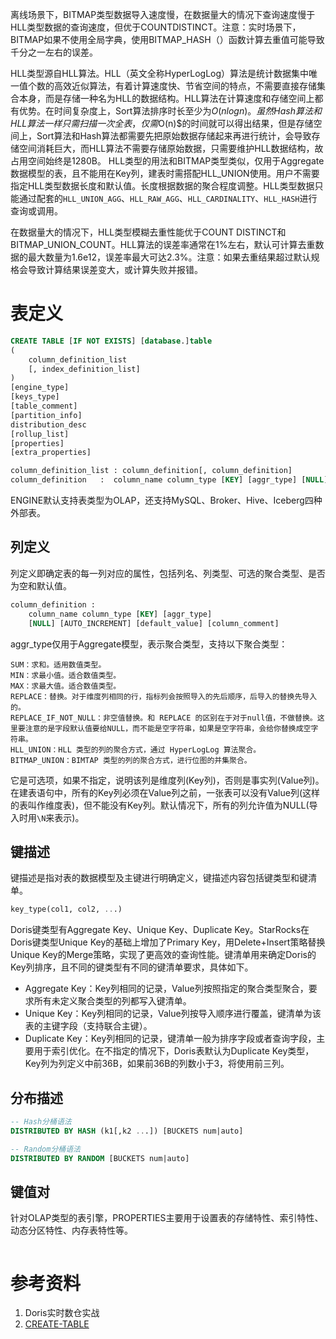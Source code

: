离线场景下，BITMAP类型数据导入速度慢，在数据量大的情况下查询速度慢于HLL类型数据的查询速度，但优于COUNTDISTINCT。注意：实时场景下，BITMAP如果不使用全局字典，使用BITMAP_HASH（）函数计算去重值可能导致千分之一左右的误差。

HLL类型源自HLL算法。HLL（英文全称HyperLogLog）算法是统计数据集中唯一值个数的高效近似算法，有着计算速度快、节省空间的特点，不需要直接存储集合本身，而是存储一种名为HLL的数据结构。HLL算法在计算速度和存储空间上都有优势。在时间复杂度上，Sort算法排序时长至少为$O(nlogn)。虽然Hash算法和HLL算法一样只需扫描一次全表，仅需$O(n)$的时间就可以得出结果，但是存储空间上，Sort算法和Hash算法都需要先把原始数据存储起来再进行统计，会导致存储空间消耗巨大，而HLL算法不需要存储原始数据，只需要维护HLL数据结构，故占用空间始终是1280B。
HLL类型的用法和BITMAP类型类似，仅用于Aggregate数据模型的表，且不能用在Key列，建表时需搭配HLL_UNION使用。用户不需要指定HLL类型数据长度和默认值。长度根据数据的聚合程度调整。HLL类型数据只能通过配套的`HLL_UNION_AGG`、`HLL_RAW_AGG`、`HLL_CARDINALITY`、`HLL_HASH`进行查询或调用。

在数据量大的情况下，HLL类型模糊去重性能优于COUNT DISTINCT和BITMAP_UNION_COUNT。HLL算法的误差率通常在1%左右，默认可计算去重数据的最大数量为1.6e12，误差率最大可达2.3%。注意：如果去重结果超过默认规格会导致计算结果误差变大，或计算失败并报错。

# 表定义

```sql
CREATE TABLE [IF NOT EXISTS] [database.]table
(
    column_definition_list
    [, index_definition_list]
)
[engine_type]
[keys_type]
[table_comment]
[partition_info]
distribution_desc
[rollup_list]
[properties]
[extra_properties]

column_definition_list : column_definition[, column_definition]
column_definition   :  column_name column_type [KEY] [aggr_type] [NULL] [AUTO_INCREMENT] [default_value] [column_comment]
```

ENGINE默认支持表类型为OLAP，还支持MySQL、Broker、Hive、Iceberg四种外部表。

## 列定义

列定义即确定表的每一列对应的属性，包括列名、列类型、可选的聚合类型、是否为空和默认值。
```sql
column_definition :
    column_name column_type [KEY] [aggr_type]
    [NULL] [AUTO_INCREMENT] [default_value] [column_comment]
```

aggr_type仅用于Aggregate模型，表示聚合类型，支持以下聚合类型：
```    
SUM：求和。适用数值类型。
MIN：求最小值。适合数值类型。
MAX：求最大值。适合数值类型。
REPLACE：替换。对于维度列相同的行，指标列会按照导入的先后顺序，后导入的替换先导入的。
REPLACE_IF_NOT_NULL：非空值替换。和 REPLACE 的区别在于对于null值，不做替换。这里要注意的是字段默认值要给NULL，而不能是空字符串，如果是空字符串，会给你替换成空字符串。
HLL_UNION：HLL 类型的列的聚合方式，通过 HyperLogLog 算法聚合。
BITMAP_UNION：BIMTAP 类型的列的聚合方式，进行位图的并集聚合。
```
它是可选项，如果不指定，说明该列是维度列(Key列)，否则是事实列(Value列)。在建表语句中，所有的Key列必须在Value列之前，一张表可以没有Value列(这样的表叫作维度表)，但不能没有Key列。默认情况下，所有的列允许值为NULL(导入时用`\N`来表示)。

## 键描述

键描述是指对表的数据模型及主键进行明确定义，键描述内容包括键类型和键清单。
```sql
key_type(col1, col2, ...)
```
Doris键类型有Aggregate Key、Unique Key、Duplicate Key。StarRocks在Doris键类型Unique Key的基础上增加了Primary Key，用Delete+Insert策略替换Unique Key的Merge策略，实现了更高效的查询性能。键清单用来确定Doris的Key列排序，且不同的键类型有不同的键清单要求，具体如下。
- Aggregate Key：Key列相同的记录，Value列按照指定的聚合类型聚合，要求所有未定义聚合类型的列都写入键清单。
- Unique Key：Key列相同的记录，Value列按导入顺序进行覆盖，键清单为该表的主键字段（支持联合主键）。
- Duplicate Key：Key列相同的记录，键清单一般为排序字段或者查询字段，主要用于索引优化。在不指定的情况下，Doris表默认为Duplicate Key类型，Key列为列定义中前36B，如果前36B的列数小于3，将使用前三列。

## 分布描述
```sql
-- Hash分桶语法
DISTRIBUTED BY HASH (k1[,k2 ...]) [BUCKETS num|auto]

-- Random分桶语法
DISTRIBUTED BY RANDOM [BUCKETS num|auto]
```

## 键值对
针对OLAP类型的表引擎，PROPERTIES主要用于设置表的存储特性、索引特性、动态分区特性、内存表特性等。
```

```
# 参考资料
1. Doris实时数仓实战
2. [CREATE-TABLE](https://doris.apache.org/zh-CN/docs/dev/sql-manual/sql-reference/Data-Definition-Statements/Create/CREATE-TABLE/)